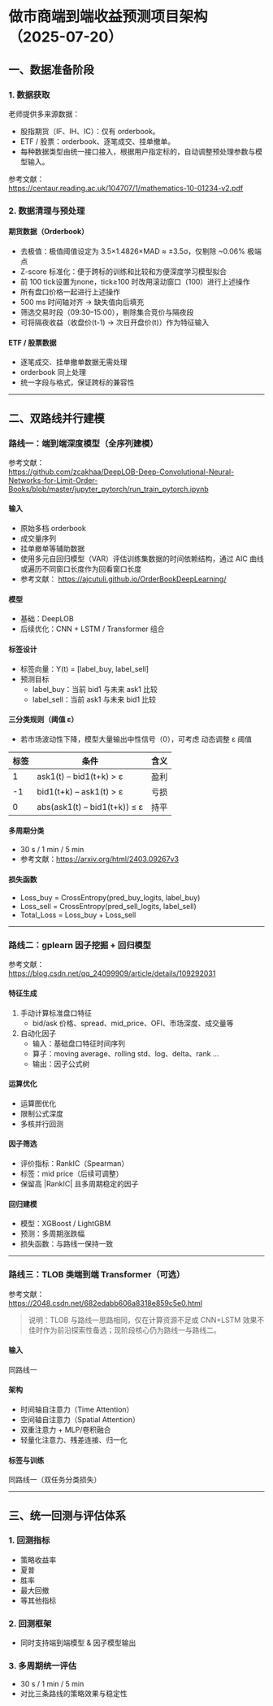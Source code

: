 # 做市商端到端收益预测项目架构（2025-07-20）

## 一、数据准备阶段

### 1. 数据获取
老师提供多来源数据：

- 股指期货（IF、IH、IC）：仅有 orderbook。  
- ETF / 股票：orderbook、逐笔成交、挂单撤单。
- 每种数据类型由统一接口接入，根据用户指定标的，自动调整预处理参数与模型输入。

参考文献：  
<https://centaur.reading.ac.uk/104707/1/mathematics-10-01234-v2.pdf>

### 2. 数据清理与预处理

#### 期货数据（Orderbook）
- 去极值：极值阈值设定为 3.5×1.4826×MAD ≈ ±3.5σ，仅剔除 ~0.06% 极端点
- Z-score 标准化：便于跨标的训练和比较和方便深度学习模型拟合
-  前 100 tick设置为none，tick≥100 时改用滚动窗口（100）进行上述操作
-  所有盘口价格一起进行上述操作
-  500 ms 时间轴对齐 → 缺失值向后填充
- 筛选交易时段（09:30–15:00），剔除集合竞价与隔夜段
- 可将隔夜收益（收盘价(t-1) → 次日开盘价(t)）作为特征输入


#### ETF / 股票数据
- 逐笔成交、挂单撤单数据无需处理  
- orderbook 同上处理  
- 统一字段与格式，保证跨标的兼容性  

---

## 二、双路线并行建模

### 路线一：端到端深度模型（全序列建模）
参考文献：  
<https://github.com/zcakhaa/DeepLOB-Deep-Convolutional-Neural-Networks-for-Limit-Order-Books/blob/master/jupyter_pytorch/run_train_pytorch.ipynb>

#### 输入
- 原始多档 orderbook  
- 成交量序列  
- 挂单撤单等辅助数据
- 使用多元自回归模型（VAR）评估训练集数据的时间依赖结构，通过 AIC 曲线或遍历不同窗口长度作为回看窗口长度
- 参考文献：  https://ajcutuli.github.io/OrderBookDeepLearning/

#### 模型
- 基础：DeepLOB  
- 后续优化：CNN + LSTM / Transformer 组合  

#### 标签设计
- 标签向量：Y(t) = [label_buy, label_sell]  
- 预测目标  
  - label_buy：当前 bid1 与未来 ask1 比较  
  - label_sell：当前 ask1 与未来 bid1 比较  

#### 三分类规则（阈值 ε）


- 若市场波动性下降，模型大量输出中性信号（0），可考虑 动态调整 ε 阈值
  
| 标签 | 条件 | 含义 |
|---|---|---|
| 1 | ask1(t) – bid1(t+k) > ε | 盈利 |
| -1 | bid1(t+k) – ask1(t) > ε | 亏损 |
| 0 |abs(ask1(t) – bid1(t+k)) ≤ ε | 持平 |



#### 多周期分类
- 30 s / 1 min / 5 min  
- 参考文献：<https://arxiv.org/html/2403.09267v3>

#### 损失函数
- Loss_buy   = CrossEntropy(pred_buy_logits, label_buy)
- Loss_sell  = CrossEntropy(pred_sell_logits, label_sell)
- Total_Loss = Loss_buy + Loss_sell


---

### 路线二：gplearn 因子挖掘 + 回归模型
参考文献：  
<https://blog.csdn.net/qq_24099909/article/details/109292031>

#### 特征生成
1. 手动计算标准盘口特征  
   - bid/ask 价格、spread、mid_price、OFI、市场深度、成交量等  
2. 自动化因子  
   - 输入：基础盘口特征时间序列  
   - 算子：moving average、rolling std、log、delta、rank …  
   - 输出：因子公式树  

#### 运算优化
- 运算图优化  
- 限制公式深度  
- 多核并行回测  

#### 因子筛选
- 评价指标：RankIC（Spearman）  
- 标签：mid price（后续可调整）  
- 保留高 |RankIC| 且多周期稳定的因子  

#### 回归建模
- 模型：XGBoost / LightGBM  
- 预测：多周期涨跌幅  
- 损失函数：与路线一保持一致  

---

### 路线三：TLOB 类端到端 Transformer（可选）
参考文献：  
<https://2048.csdn.net/682edabb606a8318e859c5e0.html>

> 说明：TLOB 与路线一思路相同，仅在计算资源不足或 CNN+LSTM 效果不佳时作为前沿探索性备选；现阶段核心仍为路线一与路线二。

#### 输入
同路线一

#### 架构
- 时间轴自注意力（Time Attention）  
- 空间轴自注意力（Spatial Attention）  
- 双重注意力 + MLP/卷积融合  
- 轻量化注意力、残差连接、归一化  

#### 标签与训练
同路线一（双任务分类损失）

---

## 三、统一回测与评估体系

### 1. 回测指标
- 策略收益率
- 夏普  
- 胜率  
- 最大回撤
- 等其他指标

### 2. 回测框架
- 同时支持端到端模型 & 因子模型输出  

### 3. 多周期统一评估
- 30 s / 1 min / 5 min  
- 对比三条路线的策略效果与稳定性
